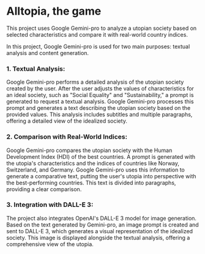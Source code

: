 # Alltopia, the game

This project uses Google Gemini-pro to analyze a utopian society based on selected characteristics and compare it with real-world country indices.

In this project, Google Gemini-pro is used for two main purposes: textual analysis and content generation.

### 1. Textual Analysis:
Google Gemini-pro performs a detailed analysis of the utopian society created by the user. After the user adjusts the values of characteristics for an ideal society, such as "Social Equality" and "Sustainability," a prompt is generated to request a textual analysis. Google Gemini-pro processes this prompt and generates a text describing the utopian society based on the provided values. This analysis includes subtitles and multiple paragraphs, offering a detailed view of the idealized society.

### 2. Comparison with Real-World Indices:
Google Gemini-pro compares the utopian society with the Human Development Index (HDI) of the best countries. A prompt is generated with the utopia's characteristics and the indices of countries like Norway, Switzerland, and Germany. Google Gemini-pro uses this information to generate a comparative text, putting the user's utopia into perspective with the best-performing countries. This text is divided into paragraphs, providing a clear comparison.

### 3. Integration with DALL-E 3:
The project also integrates OpenAI's DALL-E 3 model for image generation. Based on the text generated by Gemini-pro, an image prompt is created and sent to DALL-E 3, which generates a visual representation of the idealized society. This image is displayed alongside the textual analysis, offering a comprehensive view of the utopia.
